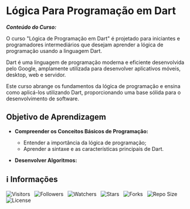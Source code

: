 <!-- Título -->
# Lógica Para Programação em Dart

***Conteúdo do Curso:***

O curso "Lógica de Programação em Dart" é projetado para iniciantes e programadores intermediários que desejam aprender a lógica de programação usando a linguagem Dart.

Dart é uma linguagem de programação moderna e eficiente desenvolvida pelo Google, amplamente utilizada para desenvolver aplicativos móveis, desktop, web e servidor.

Este curso abrange os fundamentos da lógica de programação e ensina como aplicá-los utilizando Dart, proporcionando uma base sólida para o desenvolvimento de software.

## Objetivo de Aprendizagem

* **Compreender os Conceitos Básicos de Programação:**
  * Entender a importância da lógica de programação;
  * Aprender a sintaxe e as características principais de Dart.

* **Desenvolver Algoritmos:**

<!-- Informações -->
## &#8505; Informações

![Visitors](https://api.visitorbadge.io/api/visitors?path=Devsgeeknerd%2Fcur-log-par-pro-dar-fun&label=Visitantes&labelColor=%23700070&labelStyle=none&countColor=%23000fff&style=plastic&color=%23ffffff "Total de Visitantes")
&nbsp;
![Followers](https://img.shields.io/github/followers/Devsgeeknerd?style=p&label=Seguidores&labelColor=800080&color=000fff "Total de Seguidores")
&nbsp;
![Watchers](https://img.shields.io/github/watchers/Devsgeeknerd/cur-log-par-pro-dar-fun?style=p&label=Observadores&labelColor=800080&color=000fff "Total de Observadores")
&nbsp;
![Stars](https://img.shields.io/github/stars/Devsgeeknerd/cur-log-par-pro-dar-fun?style=p&label=Estrelas&labelColor=800080&color=000fff "Total de Estrelas")
&nbsp;
![Forks](https://img.shields.io/github/forks/Devsgeeknerd/cur-log-par-pro-dar-fun?style=p&label=Bifurcações&labelColor=800080&color=000fff "Total de Bifurcações")
&nbsp;
![Repo Size](https://img.shields.io/github/repo-size/Devsgeeknerd/cur-log-par-pro-dar-fun?style=p&label=Tamanho&labelColor=800080&color=000fff "Tamanho do Repositório")
&nbsp;
![License](https://img.shields.io/github/license/Devsgeeknerd/cur-log-par-pro-dar-fun?style=p&label=Licença&labelColor=800080&color=000fff "Licença do Repositório")
